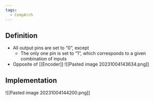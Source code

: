 ```yaml
---
tags:
  - CompArch
---
```

## Definition
- All output pins are set to “0”, except 
	- The only one pin is set to “1”, which corresponds to a given combination of inputs
- Opposite of [[Encoder]]
![[Pasted image 20231004143634.png]]
## Implementation
![[Pasted image 20231004144200.png]]